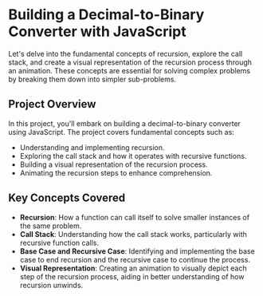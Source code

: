# Building a Decimal-to-Binary Converter with JavaScript

Let's delve into the fundamental concepts of recursion, explore the call stack, and create a visual representation of the recursion process through an animation. These concepts are essential for solving complex problems by breaking them down into simpler sub-problems.

## Project Overview

In this project, you'll embark on building a decimal-to-binary converter using JavaScript. The project covers fundamental concepts such as:

- Understanding and implementing recursion.
- Exploring the call stack and how it operates with recursive functions.
- Building a visual representation of the recursion process.
- Animating the recursion steps to enhance comprehension.

## Key Concepts Covered

- **Recursion**: How a function can call itself to solve smaller instances of the same problem.
- **Call Stack**: Understanding how the call stack works, particularly with recursive function calls.
- **Base Case and Recursive Case**: Identifying and implementing the base case to end recursion and the recursive case to continue the process.
- **Visual Representation**: Creating an animation to visually depict each step of the recursion process, aiding in better understanding of how recursion unwinds.
